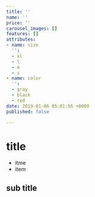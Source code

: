 ```yaml
---
title: ''
name: ''
price: ''
carousel_images: []
features: []
attributes:
- name: size
  '':
  - xl
  - l
  - m
  - s
- name: color
  '':
  - gray
  - black
  - red
date: 2019-01-06 05:01:56 +0000
published: false

---
```

# title

* itme
* item

## sub title